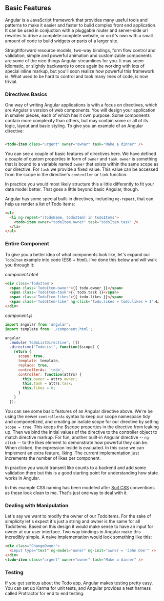 ## Basic Features

Angular is a JavaScript framework that provides many useful tools and patterns to make it easier and faster to build complex front end application. It can be used in conjuction with a pluggable router and server-side url rewrites to drive a complete complete website, or on it's own with a small amount of code to build widgets or parts of a larger site.

Straightforward resource models, two-way bindings, form flow control and validation, simple and powerful animation and customizable components are some of the nice things Angular streamlines for you. It may seem idiomatic, or slightly backwards to once again be working with lots of special inline markup, but you'll soon realize how powerful this framework is. What used to be hard to control and took many lines of code, is now trivial.

### Directives Basics

One way of writing Angular applications is with a focus on directives, which are Angular's version of web components. You will design your application in smaller pieces, each of which has it own purpose. Some components contain more complexity than others, but may contain some or all of its logic, layout and basic styling. To give you an example of an Angular directive:

```html

<todo-item class="urgent" owner="owner" task="Make a dinner" />

```

You can see a couple of basic features of directives here. We have defined a couple of custom properties in form of `owner` and `task`. `owner` is something that is bound to a variable named `owner` that exists within the same scope as our directive. For `task` we provide a fixed value. This value can be accessed from the scope in the directive's `controller` or `link` function.

In practice you would most likely structure this a little differently to fit your data model better. That goes a little beyond basic Angular, though.

Angular has some special built-in directives, including `ng-repeat`, that can help us render a list of Todo Items:

```html
<ul>
  <li ng-repeat="(todoName, todoItem) in todoItems">
    <todo-item owner="todoItem.owner" task="todoItem.task" />
  </li>
</ul>
```

### Entire Component

To give you a better idea of what components look like, let's expand our `TodoItem` example into code (ES6 + html). I've done this below and will walk you through it:

*component.html*
```html
<div class='TodoItem'>
  <span class='TodoItem-owner'>{{ todo.owner }}</span>
  <span class='TodoItem-task'>{{ todo.task }}</span>
  <span class='TodoItem-likes'>{{ todo.likes }}</span>
  <span class='TodoItem-like' ng-click="todo.likes = todo.likes + 1">Like</span>
</div>
```

*component.js*
```javascript
import angular from 'angular';
import template from './component.html';

angular
  .module('TodoListDirective', [])
  .directive('TodoList', function($scope) {
    return {
      scope: true,
      template: template,
      replace: true,
      controllerAs: 'todo',
      controller: function(attrs) {
        this.owner = attrs.owner;
        this.task = attrs.task;
        this.likes = 0;
      }
    }
  });
```

You can see some basic features of an Angular directive above. We're be using the newer `controllerAs` syntax to keep our scope namespace tidy and componetized, and creating an isolate scope for our directive by setting `scope = true`. This keeps the $scope properties in the directive from leaking up. Then we bind the initial values of the directive to the controller object to match directive markup. For fun, another built-in Angular directive -- `ng-click` -- to the likes element to demonstrate how powerful they can be. When clicked, the expression inside is evaluated. In this case we can implement an extra feature, liking. The current implementation just increments the number of likes per component.

In practice you would transmit like counts to a backend and add some validation there but this is a good starting point for understanding how state works in Angular.

In this example CSS naming has been modeled after [Suit CSS](http://suitcss.github.io/) conventions as those look clean to me. That's just one way to deal with it.

### Dealing with Manipulation

Let's say we want to modify the owner of our TodoItems. For the sake of simplicity let's expect it's just a string and owner is the same for all TodoItems. Based on this design it would make sense to have an input for owner at our user interface. Two way bindings in Angular make this incredibly simple. A naive implementation would look something like this:

```html
<div class="ChangeOwner'>
  <input type="text" ng-model="owner" ng-init="owner = 'John Doe'" />
</div>
<todo-item class="urgent" owner="owner" task="Make a dinner" />
```

### Testing

If you get serious about the Todo app, Angular makes testing pretty easy. You can set up Karma for unit tests, and Angular provides a test harness called Protractor for end to end testing.
